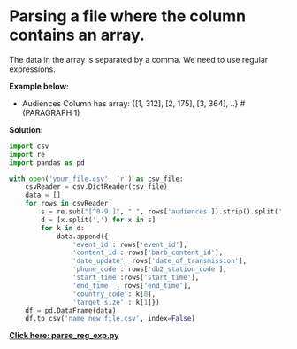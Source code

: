 # Parsing a file where the column contains an array. 

The data in the array is separated by a comma. We need to use regular expressions.

**Example below:**

- Audiences Column has array: {[1, 312], [2, 175], [3, 364], ..} # (PARAGRAPH 1)

**Solution:**

```python
import csv
import re
import pandas as pd

with open('your_file.csv', 'r') as csv_file:
    csvReader = csv.DictReader(csv_file)
    data = []
    for rows in csvReader:
        s = re.sub("[^0-9,]", " ", rows['audiences']).strip().split(' , ')
        d = [x.split(',') for x in s]
        for k in d:
            data.append({
                'event_id': rows['event_id'],
                'content_id': rows['barb_content_id'],
                'date_update': rows['date_of_transmission'],
                'phone_code': rows['db2_station_code'],
                'start_time':rows['start_time'],
                'end_time' : rows['end_time'],
                'country_code': k[0],
                'target_size' : k[1]})
    df = pd.DataFrame(data)
    df.to_csv('name_new_file.csv', index=False)
```   
**[Click here: parse_reg_exp.py](https://github.com/prosimpleee/data_engineering_/blob/main/python_scripts/parse_reg_exp.py)**
